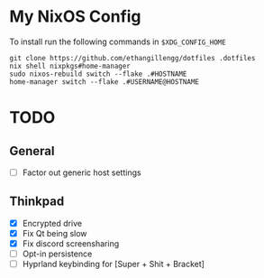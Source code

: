 # My NixOS Config

To install run the following commands in `$XDG_CONFIG_HOME`

```shell
git clone https://github.com/ethangillengg/dotfiles .dotfiles
nix shell nixpkgs#home-manager
sudo nixos-rebuild switch --flake .#HOSTNAME
home-manager switch --flake .#USERNAME@HOSTNAME
```

# TODO

## General

- [ ] Factor out generic host settings

## Thinkpad

- [x] Encrypted drive
- [x] Fix Qt being slow
- [x] Fix discord screensharing
- [ ] Opt-in persistence
- [ ] Hyprland keybinding for [Super + Shit + Bracket]
